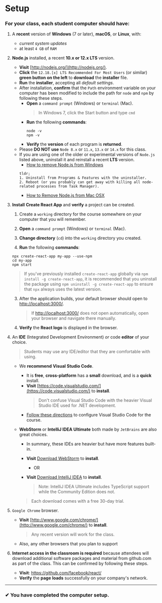 # Setup

### For your class, each student computer should have:

1. A **recent** version of **Windows** (7 or later), **macOS**, or **Linux**, with:
   - _current system updates_
   - at least `4 GB` of `RAM`
2. **Node.js** installed, a recent **10.x or 12.x LTS** version.

   - **Visit** [http://nodejs.org/](http://nodejs.org/).
   - **Click** the `12.18.[x] LTS Recommended For Most Users` (or similar) **green button on the left** to **download** the **installer** file.
   - **Run** the **installer**, accepting all _default_ _settings_.
   - After installation, **confirm** that the `Path` environment variable on your computer has been modified to include the path for `node` and `npm` by following these steps.
     - **Open** a `command prompt` (Windows) or `terminal` (Mac).
       > In Windows 7, click the Start button and type `cmd`
     - **Run** the following **commands**:
       ```shell
       node -v
       npm -v
       ```
     - **Verify** the **version** of each program is **returned**.
   - Please **DO NOT use** `Node 8.x` or `11.x`, `13.x` or `14.x` for this class.
   - If you are using one of the older or experimental versions of `Node.js` listed above, uninstall it and reinstall a recent **LTS** version.
     - [How to remove Node.js from Windows](https://stackoverflow.com/a/20711410/48175)
     ```
     tldr;
     1. Uninstall from Programs & Features with the uninstaller.
     2. Reboot (or you probably can get away with killing all node-related processes from Task Manager).
     ```
     - [How to Remove Node.js from Mac OSX](https://stackabuse.com/how-to-uninstall-node-js-from-mac-osx/)

3. **Install** **Create React App** and **verify** a project can be created.

   1. Create a `working` directory for the course somewhere on your computer that you will remember.
   2. **Open** a `command prompt` (Windows) or `terminal` (Mac).
   3. **Change directory** (`cd`) into the `working` directory you created.

   4. **Run** the following **commands**:

   ```shell
   npx create-react-app my-app --use-npm
   cd my-app
   npm start
   ```

   > If you've previously installed `create-react-app` globally via `npm install -g create-react-app`, it is recommended that you uninstall the package using `npm uninstall -g create-react-app` to ensure that `npx` always uses the latest version.

   3. After the application builds, your default browser should open to [http://localhost:3000/](http://localhost:3000/).

      > If [http://localhost:3000/](http://localhost:3000/) does not open automatically, open your browser and navigate there manually.

   4. **Verify** the **React logo** is displayed in the browser.

4. An **IDE** (Integrated Development Environment) _or_ code **editor** of your choice.

   > Students may use any IDE/editor that they are comfortable with using.

   - We **recommend** **Visual Studio Code**.
     - It is **free**, **cross-platform** has a **small** download, and is a **quick** install.
     - **Visit** [https://code.visualstudio.com/](https://code.visualstudio.com/) to **install**.
       > Don't confuse Visual Studio Code with the heavier Visual Studio IDE used for .NET development.
     - [Follow these directions](VisualStudioCodeSetup.md) to configure Visual Studio Code for the course.
   - **WebStorm** or **IntelliJ IDEA Ultimate** both made by `JetBrains` are also great choices.

     - In summary, these IDEs are heavier but have more features built-in.
     - **Visit** [Download WebStorm](https://www.jetbrains.com/webstorm/download/) to **install**.
       - OR
     - **Visit** [Download IntelliJ IDEA](https://www.jetbrains.com/idea/download/) to **install**.

       > Note: IntelliJ IDEA Ultimate includes TypeScript support while the Community Edition does not.

     > Each download comes with a free 30-day trial.

5. `Google Chrome` browser.
   - **Visit** [http://www.google.com/chrome/](http://www.google.com/chrome/) to **install**.
     > Any recent version will work for the class.
   - Also, any other browsers that you plan to support
6. **Internet access in the classroom is required** because attendees will download additional software packages and material from github.com as part of the class. This can be confirmed by following these steps.
   - **Visit**: https://github.com/facebook/react/
   - **Verify** the **page** **loads** successfully on your company's network.

---

### &#10004; You have completed the computer setup.
